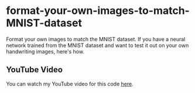 # format-your-own-images-to-match-MNIST-dataset
Format your own images to match the MNIST dataset. If you have a neural network trained from the MNIST dataset and want to test it out on your own handwriting images, here's how.

## YouTube Video
You can watch my YouTube video for this code [here](https://youtu.be/iwoLAj-SZ80).
